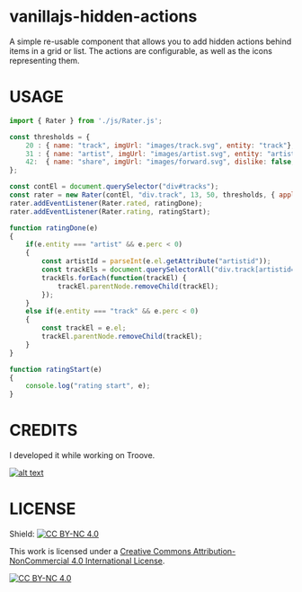 # vanillajs-hidden-actions
A simple re-usable component that allows you to add hidden actions behind items in a grid or list. The actions are configurable, as well as the icons representing them. 

# USAGE
```javascript
import { Rater } from './js/Rater.js';

const thresholds = {
    20 : { name: "track", imgUrl: "images/track.svg", entity: "track"},
    31 : { name: "artist", imgUrl: "images/artist.svg", entity: "artist"},
    42:  { name: "share", imgUrl: "images/forward.svg", dislike: false, entity: "share" }
};

const contEl = document.querySelector("div#tracks");
const rater = new Rater(contEl, "div.track", 13, 50, thresholds, { applyHeight: true });
rater.addEventListener(Rater.rated, ratingDone);
rater.addEventListener(Rater.rating, ratingStart);

function ratingDone(e)
{
    if(e.entity === "artist" && e.perc < 0)
    {
        const artistId = parseInt(e.el.getAttribute("artistid"));
        const trackEls = document.querySelectorAll("div.track[artistid='"+artistId+"']");
        trackEls.forEach(function(trackEl) {
            trackEl.parentNode.removeChild(trackEl);
        });
    }
    else if(e.entity === "track" && e.perc < 0)
    {
        const trackEl = e.el;
        trackEl.parentNode.removeChild(trackEl);
    }
}

function ratingStart(e)
{
    console.log("rating start", e);
}
```

# CREDITS
I developed it while working on Troove.

[![alt text](https://troove.app/favicon-192x192.png "Troove Logo")](https://troove.app)

# LICENSE
Shield: [![CC BY-NC 4.0][cc-by-nc-shield]][cc-by-nc]

This work is licensed under a
[Creative Commons Attribution-NonCommercial 4.0 International License][cc-by-nc].

[![CC BY-NC 4.0][cc-by-nc-image]][cc-by-nc]

[cc-by-nc]: https://creativecommons.org/licenses/by-nc/4.0/
[cc-by-nc-image]: https://licensebuttons.net/l/by-nc/4.0/88x31.png
[cc-by-nc-shield]: https://img.shields.io/badge/License-CC%20BY--NC%204.0-lightgrey.svg
